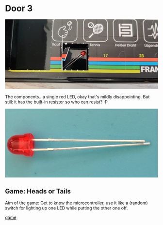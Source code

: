 # Door 3

![door](door.jpg)

The components...a single red LED, okay that's mildly disappointing. But still: it has the built-in resistor so who can resist?
:P

![components](components.jpg)

## Game: Heads or Tails

Aim of the game: Get to know the microcontroller, use it like a (random) switch for lighting up one LED while putting the other one off.

[game](https://youtu.be/gSi5n1g_Nck)

